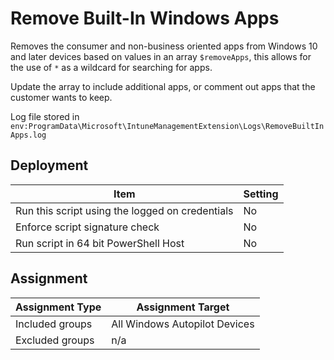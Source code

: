 # Remove Built-In Windows Apps

Removes the consumer and non-business oriented apps from Windows 10 and later devices based on values in an array `$removeApps`, this allows for the use of `*` as a wildcard for searching for apps.

Update the array to include additional apps, or comment out apps that the customer wants to keep.

Log file stored in `env:ProgramData\Microsoft\IntuneManagementExtension\Logs\RemoveBuiltInApps.log`

## Deployment

| Item | Setting |
| - | - |
| Run this script using the logged on credentials | No |
| Enforce script signature check | No |
| Run script in 64 bit PowerShell Host | No |

## Assignment

| Assignment Type | Assignment Target |
| - | - |
| Included groups | All Windows Autopilot Devices |
| Excluded groups | n/a |

